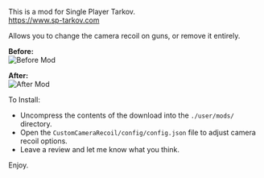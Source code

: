 This is a mod for Single Player Tarkov.  
https://www.sp-tarkov.com

Allows you to change the camera recoil on guns, or remove it entirely.

**Before:**  
![Before Mod](https://github.com/refringe/CustomCameraRecoil/blob/main/images/Before.gif?raw=true)

**After:**  
![After Mod](https://github.com/refringe/CustomCameraRecoil/blob/main/images/After.gif?raw=true)

To Install:

 - Uncompress the contents of the download into the `./user/mods/` directory.
 - Open the `CustomCameraRecoil/config/config.json` file to adjust camera recoil options.
 - Leave a review and let me know what you think.

Enjoy.
